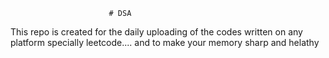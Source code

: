                           # DSA 
This repo is created for the daily uploading of the codes written on any platform specially leetcode....  and to make your memory sharp and helathy                       
